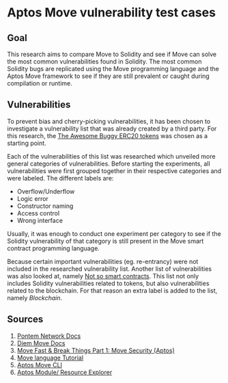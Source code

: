 # Aptos Move vulnerability test cases

## Goal 
This research aims to compare Move to Solidity and see if Move can solve the most common vulnerabilities found in Solidity. The most common Solidity bugs are replicated using the Move programming language and the Aptos Move framework to see if they are still prevalent or caught during compilation or runtime.

## Vulnerabilities
To prevent bias and cherry-picking vulnerabilities, it has been chosen to investigate a vulnerability list that was already created by a third party. For this research, the [The Awesome Buggy ERC20 tokens](https://github.com/sec-bit/awesome-buggy-erc20-tokens) was chosen as a starting point.

Each of the vulnerabilities of this list was researched which unveiled more general categories of vulnerabilities. Before starting the experiments, all vulnerabilities were first grouped together in their respective categories and were labeled. The different labels are:
- Overflow/Underflow
- Logic error
- Constructor naming
- Access control
- Wrong interface

Usually, it was enough to conduct one experiment per category to see if the Solidity vulnerability of that category is still present in the Move smart contract programming language. 

Because certain important vulnerabilities (eg. re-entrancy) were not included in the researched vulnerability list. Another list of vulnerabilities was also looked at, namely [Not so smart contracts](https://github.com/crytic/not-so-smart-contracts). This list not only includes Solidity vulnerabilities related to tokens, but also vulnerabilities related to the blockchain. For that reason an extra label is added to the list, namely *Blockchain*.


## Sources
1. [Pontem Network Docs](https://docs.pontem.network/02.-move-language/lang)
2. [Diem Move Docs](https://diem.github.io/move/introduction.html)
3. [Move Fast & Break Things Part 1: Move Security (Aptos)](https://www.zellic.io/blog/move-fast-and-break-things-pt-1)
4. [Move language Tutorial](https://github.com/move-language/move/tree/main/language/documentation/tutorial)
5. [Aptos Move CLI](https://aptos.dev/cli-tools/aptos-cli-tool/install-aptos-cli/)
6. [Aptos Module/ Resource Explorer](https://aptos-module-explorer.vercel.app/)
